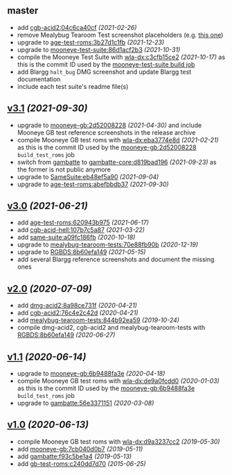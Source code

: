 ## master

- add
  [cgb-acid2:04c6ca40cf](https://github.com/mattcurrie/cgb-acid2/tree/04c6ca40cf)
  *(2021-02-26)*
- remove Mealybug Tearoom Test screenshot placeholders
  (e.g. [this one](https://github.com/mattcurrie/mealybug-tearoom-tests/blob/acf48f3f78/expected/CPU%20CGB%20C/m3_lcdc_win_en_change_multiple_wx.png))
- upgrade to
  [age-test-roms:3b27d1c1fb](https://github.com/c-sp/age-test-roms/tree/3b27d1c1fb)
  *(2021-12-23)*
- upgrade to
  [mooneye-test-suite:86d1acf2b3](https://github.com/Gekkio/mooneye-test-suite/tree/86d1acf2b3)
  *(2021-10-31)*
- compile the Mooneye Test Suite with
  [wla-dx:c3cfb15ce2](https://github.com/vhelin/wla-dx/tree/c3cfb15ce2)
  *(2021-10-17)* as this is the commit ID used by the
  [mooneye-test-suite build job](https://github.com/Gekkio/mooneye-test-suite/blob/86d1acf2b3/.github/workflows/ci.yml#L14)
- add Blargg `halt_bug` DMG screenshot and update Blargg test documentation
- include each test suite's readme file(s)


## [v3.1](https://github.com/c-sp/gameboy-test-roms/releases/tag/v3.1) *(2021-09-30)*

- upgrade to
  [mooneye-gb:2d52008228](https://github.com/Gekkio/mooneye-gb/tree/2d52008228)
  *(2021-04-30)*
  and include Mooneye GB test reference screenshots in the release archive
- compile Mooneye GB test roms with
  [wla-dx:eba3774e8d](https://github.com/vhelin/wla-dx/tree/eba3774e8d)
  *(2021-02-21)* as this is the commit ID used by the
  [mooneye-gb:2d52008228](https://github.com/Gekkio/mooneye-gb/tree/2d52008228)
  `build_test_roms` job
- switch from
  [gambatte](https://github.com/sinamas/gambatte)
  to
  [gambatte-core:d819bad196](https://github.com/pokemon-speedrunning/gambatte-core/tree/d819bad196)
  *(2021-09-23)*
  as the former is not public anymore
- upgrade to
  [SameSuite:eb48ef5a90](https://github.com/LIJI32/SameSuite/tree/eb48ef5a90)
  *(2021-09-04)*
- upgrade to
  [age-test-roms:abefbbdb37](https://github.com/c-sp/age-test-roms/tree/abefbbdb37)
  *(2021-09-30)*


## [v3.0](https://github.com/c-sp/gameboy-test-roms/releases/tag/v3.0) *(2021-06-21)*

- add
  [age-test-roms:620943b975](https://github.com/c-sp/age-test-roms/tree/620943b975)
  *(2021-06-17)*
- add
  [cgb-acid-hell:107b7c5a87](https://github.com/mattcurrie/cgb-acid-hell/tree/107b7c5a87)
  *(2021-03-22)*
- add
  [same-suite:a09fc186fb](https://github.com/LIJI32/SameSuite/tree/a09fc186fb)
  *(2020-10-18)*
- upgrade to
  [mealybug-tearoom-tests:70e88fb90b](https://github.com/mattcurrie/mealybug-tearoom-tests/tree/70e88fb90b)
  *(2020-12-19)*
- upgrade to
  [RGBDS:8b60efa149](https://github.com/gbdev/rgbds/tree/e970b6d6eb)
  *(2021-05-15)*
- add several Blargg reference screenshots and document the missing ones


## [v2.0](https://github.com/c-sp/gameboy-test-roms/releases/tag/v2.0) *(2020-07-09)*

- add
  [dmg-acid2:8a98ce731f](https://github.com/mattcurrie/dmg-acid2/tree/8a98ce731f)
  *(2020-04-21)*
- add
  [cgb-acid2:76c4e2c42d](https://github.com/mattcurrie/cgb-acid2/tree/76c4e2c42d)
  *(2020-04-21)*
- add
  [mealybug-tearoom-tests:844b92ea59](https://github.com/mattcurrie/mealybug-tearoom-tests/tree/844b92ea59)
  *(2019-10-24)*
- compile dmg-acid2, cgb-acid2 and mealybug-tearoom-tests with
  [RGBDS:8b60efa149](https://github.com/rednex/rgbds/tree/8b60efa149)
  *(2020-06-27)*


## [v1.1](https://github.com/c-sp/gameboy-test-roms/releases/tag/v1.1) *(2020-06-14)*

- upgrade to
  [mooneye-gb:6b9488fa3e](https://github.com/Gekkio/mooneye-gb/tree/6b9488fa3e)
  *(2020-04-18)*
- compile Mooneye GB test roms with
  [wla-dx:de9a0fcdd0](https://github.com/vhelin/wla-dx/tree/de9a0fcdd0)
  *(2020-01-03)* as this is the commit ID used by the
  [mooneye-gb:6b9488fa3e](https://github.com/Gekkio/mooneye-gb/tree/6b9488fa3e)
  `build_test_roms` job
- upgrade to
  [gambatte:56e3371151](https://github.com/sinamas/gambatte/tree/56e3371151)
  *(2020-03-08)*


## [v1.0](https://github.com/c-sp/gameboy-test-roms/releases/tag/v1.0) *(2020-06-13)*

- compile Mooneye GB test roms with
  [wla-dx:d9a3237cc2](https://github.com/vhelin/wla-dx/tree/d9a3237cc2)
  *(2019-05-30)*
- add
  [mooneye-gb:7cb040d0b7](https://github.com/Gekkio/mooneye-gb/tree/7cb040d0b7)
  *(2019-05-11)*
- add
  [gambatte:f93c5be1a4](https://github.com/sinamas/gambatte/tree/f93c5be1a4)
  *(2019-05-13)*
- add
  [gb-test-roms:c240dd7d70](https://github.com/retrio/gb-test-roms/tree/c240dd7d70)
  *(2015-06-25)*

